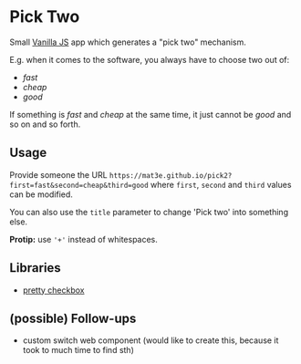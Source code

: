 # Pick Two
Small [Vanilla JS](http://vanilla-js.com/) app which generates a "pick two" mechanism. 

E.g. when it comes to the software, you always have to choose two out of:
- _fast_ 
- _cheap_
- _good_

If something is _fast_ and _cheap_ at the same time, it just cannot be _good_ and so on and so forth.

## Usage
Provide someone the URL `https://mat3e.github.io/pick2?first=fast&second=cheap&third=good` where `first`, `second` and `third` values can be modified. 

You can also use the `title` parameter to change 'Pick two' into something else.

**Protip:** use `'+'` instead of whitespaces.

## Libraries
- [pretty checkbox](https://lokesh-coder.github.io/pretty-checkbox/)

## (possible) Follow-ups
- custom switch web component (would like to create this, because it took to much time to find sth)
